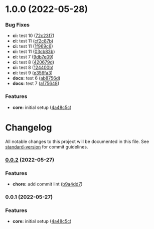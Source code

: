 # 1.0.0 (2022-05-28)


### Bug Fixes

* **ci:** test 10 ([72c23f7](https://github.com/alejandro-benjumea-superworld/ui-core/commit/72c23f7bf80f5d56d6852905ed96fa52548f806a))
* **ci:** test 11 ([cf2c87b](https://github.com/alejandro-benjumea-superworld/ui-core/commit/cf2c87be32f10423a26fe776e3e556de1f36e203))
* **ci:** test 11 ([1f969c6](https://github.com/alejandro-benjumea-superworld/ui-core/commit/1f969c6a995d9975af89defea71abc638c2cdfdf))
* **ci:** test 11 ([03cb83b](https://github.com/alejandro-benjumea-superworld/ui-core/commit/03cb83b1e6b0e54d8606fd21024b1f46f29ba457))
* **ci:** test 7 ([9db7e09](https://github.com/alejandro-benjumea-superworld/ui-core/commit/9db7e09dd831a61d747806a24c4b3b69e8d36ddb))
* **ci:** test 8 ([420679d](https://github.com/alejandro-benjumea-superworld/ui-core/commit/420679d28cb69365e9857bd34b5a194ee71bc7e7))
* **ci:** test 8 ([124400b](https://github.com/alejandro-benjumea-superworld/ui-core/commit/124400bcb91cc1044e3adf86323e30c1c319fb05))
* **ci:** test 9 ([e356fa3](https://github.com/alejandro-benjumea-superworld/ui-core/commit/e356fa30540c654e1bdaf59123046fec9be7f57d))
* **docs:** test 6 ([ab8756d](https://github.com/alejandro-benjumea-superworld/ui-core/commit/ab8756dd88d6701b56c64eaaba334e4ccdd427c7))
* **docs:** test 7 ([a175648](https://github.com/alejandro-benjumea-superworld/ui-core/commit/a175648d86508b0e92f915bdbc63cd1f4040322b))


### Features

* **core:** initial setup ([4a48c5c](https://github.com/alejandro-benjumea-superworld/ui-core/commit/4a48c5ce676d10bf9098e1090fa5c5a903b9140a))

# Changelog

All notable changes to this project will be documented in this file. See [standard-version](https://github.com/conventional-changelog/standard-version) for commit guidelines.

### [0.0.2](https://github.com/superworlddev/ui-core/compare/v0.0.1...v0.0.2) (2022-05-27)


### Features

* **chore:** add commit lint ([b9a4dd7](https://github.com/superworlddev/ui-core/commit/b9a4dd7362be694a3d758efb3fbf998e104dcf97))

### 0.0.1 (2022-05-27)


### Features

* **core:** initial setup ([4a48c5c](https://github.com/superworlddev/ui-core/commit/4a48c5ce676d10bf9098e1090fa5c5a903b9140a))
